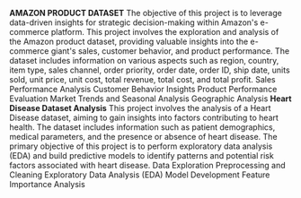 **AMAZON PRODUCT DATASET**
The objective of this project is to leverage data-driven insights for strategic decision-making within Amazon's e-commerce platform.
This project involves the exploration and analysis of the Amazon product dataset, providing valuable insights into the e-commerce giant's sales, customer behavior, and product performance. 
The dataset includes information on various aspects such as region, country, item type, sales channel, order priority, order date, order ID, ship date, units sold, unit price, unit cost, total revenue, total cost, and total profit.
Sales Performance Analysis
Customer Behavior Insights
Product Performance Evaluation
Market Trends and Seasonal Analysis
Geographic Analysis
**Heart Disease Dataset Analysis**
This project involves the analysis of a Heart Disease dataset, aiming to gain insights into factors contributing to heart health. 
The dataset includes information such as patient demographics, medical parameters, and the presence or absence of heart disease.
The primary objective of this project is to perform exploratory data analysis (EDA) and build predictive models to identify patterns and potential risk factors associated with heart disease.
Data Exploration
Preprocessing and Cleaning
Exploratory Data Analysis (EDA)
Model Development
Feature Importance Analysis
